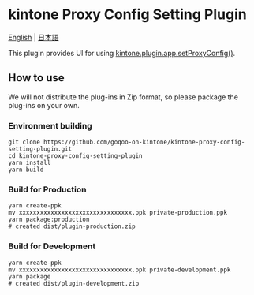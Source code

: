 # kintone Proxy Config Setting Plugin

[English](/README.md) | [日本語](/README.ja.md)

This plugin provides UI for using [kintone.plugin.app.setProxyConfig()](https://cybozu.dev/ja/kintone/docs/js-api/plugins/set-config-for-proxy).

## How to use

We will not distribute the plug-ins in Zip format, so please package the plug-ins on your own.

### Environment building
```
git clone https://github.com/goqoo-on-kintone/kintone-proxy-config-setting-plugin.git
cd kintone-proxy-config-setting-plugin
yarn install
yarn build
```

### Build for Production
```
yarn create-ppk
mv xxxxxxxxxxxxxxxxxxxxxxxxxxxxxxxx.ppk private-production.ppk
yarn package:production
# created dist/plugin-production.zip
```

### Build for Development
```
yarn create-ppk
mv xxxxxxxxxxxxxxxxxxxxxxxxxxxxxxxx.ppk private-development.ppk
yarn package
# created dist/plugin-development.zip
```

